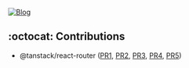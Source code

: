 

[![Blog](https://img.shields.io/badge/velog-20C997?logo=velog&logoColor=white)](https://velog.io/@cjhlsb/posts)


## :octocat: Contributions
- @tanstack/react-router ([PR1](https://github.com/TanStack/router/pull/3381), [PR2](https://github.com/TanStack/router/pull/3419), [PR3](https://github.com/TanStack/router/pull/4691), [PR4](https://github.com/TanStack/router/pull/4730), [PR5](https://github.com/TanStack/router/pull/4739))

